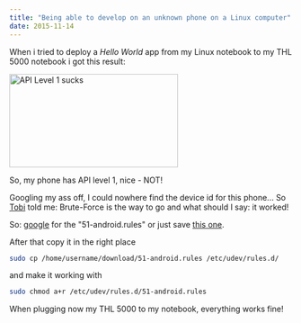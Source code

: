 ```yaml
---
title: "Being able to develop on an unknown phone on a Linux computer"
date: 2015-11-14
---
```



When i tried to deploy a <em>Hello World</em> app from my Linux notebook to my THL 5000 notebook i got this result:

<a href="https://joergi77.files.wordpress.com/2015/11/android-dev.png"><img class="alignnone size-medium wp-image-47" src="https://joergi77.files.wordpress.com/2015/11/android-dev.png?w=300" alt="API Level 1 sucks" width="300" height="166" /></a>

So, my phone has API level 1, nice - NOT!

Googling my ass off, I could nowhere find the device id for this phone... So <a href="https://twitter.com/tbsprs" target="_blank">Tobi</a> told me: Brute-Force is the way to go and what should I say: it worked!

So: <a href="http://bfy.tw/2n2s" target="_blank">google</a> for the "51-android.rules" or just save <a href="https://raw.githubusercontent.com/snowdream/51-android/master/51-android.rules" target="_blank">this one</a>.

After that copy it in the right place
```bash
sudo cp /home/username/download/51-android.rules /etc/udev/rules.d/
```
and make it working with
```bash
sudo chmod a+r /etc/udev/rules.d/51-android.rules
```
When plugging now my THL 5000 to my notebook, everything works fine!
